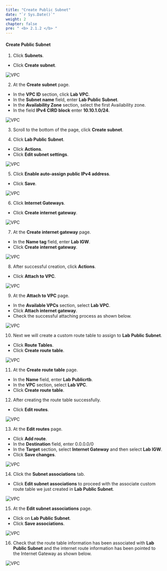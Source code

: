 ```yaml
---
title: "Create Public Subnet"
date: "`r Sys.Date()`"
weight: 2
chapter: false
pre: " <b> 2.1.2 </b> "
---
```


#### Create Public Subnet

1. Click **Subnets**.

- Click **Create subnet**.

![VPC](/images/2.prerequisite/003-createsubnet.png)

2. At the **Create subnet** page.

- In the **VPC ID** section, click **Lab VPC**.
- In the **Subnet name** field, enter **Lab Public Subnet**.
- In the **Availability Zone** section, select the first Availability zone.
- In the field **IPv4 CIRD block** enter **10.10.1.0/24**.

![VPC](/images/2.prerequisite/004-createsubnet.png)

3. Scroll to the bottom of the page, click **Create subnet**.

4. Click **Lab Public Subnet**.

- Click **Actions**.
- Click **Edit subnet settings**.

![VPC](/images/2.prerequisite/005-createsubnet.png)

5. Click **Enable auto-assign public IPv4 address**.

- Click **Save**.

![VPC](/images/2.prerequisite/006-createsubnet.png)

6. Click **Internet Gateways**.

- Click **Create internet gateway**.

![VPC](/images/2.prerequisite/007-createigw.png)

7. At the **Create internet gateway** page.

- In the **Name tag** field, enter **Lab IGW**.
- Click **Create internet gateway**.

![VPC](/images/2.prerequisite/008-createigw.png)

8. After successful creation, click **Actions**.

- Click **Attach to VPC**.

![VPC](/images/2.prerequisite/009-createigw.png)

9. At the **Attach to VPC** page.

- In the **Available VPCs** section, select **Lab VPC**.
- Click **Attach internet gateway**.
- Check the successful attaching process as shown below.

![VPC](/images/2.prerequisite/010-createigw.png)

10. Next we will create a custom route table to assign to **Lab Public Subnet**.

- Click **Route Tables**.
- Click **Create route table**.

![VPC](/images/2.prerequisite/011-creatertb.png)

11. At the **Create route table** page.

- In the **Name** field, enter **Lab Publicrtb**.
- In the **VPC** section, select **Lab VPC**.
- Click **Create route table**.

12. After creating the route table successfully.

- Click **Edit routes**.

![VPC](/images/2.prerequisite/012-creatertb.png)

13. At the **Edit routes** page.

- Click **Add route**.
- In the **Destination** field, enter 0.0.0.0/0
- In the **Target** section, select **Internet Gateway** and then select **Lab IGW**.
- Click **Save changes**.

![VPC](/images/2.prerequisite/013-creatertb.png)

14. Click the **Subnet associations** tab.

- Click **Edit subnet associations** to proceed with the associate custom route table we just created in **Lab Public Subnet**.

![VPC](/images/2.prerequisite/014-creatertb.png)

15. At the **Edit subnet associations** page.

- Click on **Lab Public Subnet**.
- Click **Save associations**.

![VPC](/images/2.prerequisite/015-creatertb.png)

16. Check that the route table information has been associated with **Lab Public Subnet** and the internet route information has been pointed to the Internet Gateway as shown below.

![VPC](/images/2.prerequisite/016-creatertb.png)
